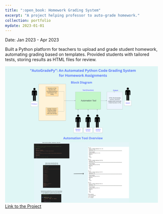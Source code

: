 ```yaml
---
title: ":open_book: Homework Grading System"
excerpt: "A project helping professor to auto-grade homework."
collection: portfolio
mydate: 2023-01-01
---
```

Date: Jan 2023 - Apr 2023

Built a Python platform for teachers to upload and grade student homework, automating grading based on templates. Provided students with tailored tests, storing results as HTML files for review.


![Poster](/images/Poster%203.0.png)
[Link to the Project](https://github.com/qingruili/Design-of-a-Homework-System)